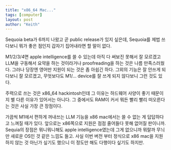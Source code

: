 ```yaml
---
title: "x86_64 Mac..."
tags: [computer]
layout: post
author: "Keith"
---
```


Sequoia beta가 6까지 나왔고 곧 public release가 있지 싶은데, Sequoia를 제법 쓰다보니 뭐가 좋은 점인지 갑자기 집어내라면 할 말이 없다.

M1/2/3/4면 apple intelligence를 쓸 수 있는데 아직 다 써보진 못해서 잘 모르겠고 LLM을 구동해서 요약을 하는 것이라거나 proofreading을 하는 것은 나름 만족스러웠다. 그러나 당장엔 영어만 지원이 되는 것은 좀 아쉽긴 하다. 그외의 기능은 잘 안쓰게 되다보니 잘 모르겠고, 무엇보다도 M1/... device를 잘 쓰게 되지 않다보니 그런 것도 있다.

주력으로 쓰는 것은 x86_64 hackintosh인데 그 이유는 하드웨어 사양이 좋기 때문이지 별 다른 이유가 있어서는 아니다. 그 중에서도 RAM이 커서 뭐든 빨리 빨리 떠오른다는 것은 사실 가장 큰 장점이다. 

가끔씩 M1에서 편하게 꺼내쓰는 LLM 기능을 x86 mac에서는 쓸 수 없는 게 답답하다고 느껴질 때가 있다. 앞으로는 x86쪽으로 지원은 점점 줄어들다 못해 없어질 판이니까. Sequia의 장점은 뭐니뭐니해도 apple intelligence였는데 그게 없으니까 뭐랄까 무늬만 새로운 OS인 것 같은 느낌도 들고. 사실 이번 버전 부터 정식으로 x86 mac을 지원하지 않는 것 아닌가 싶기도 했으니 이 정도만 해도 다행이다 싶기도 하지만.

